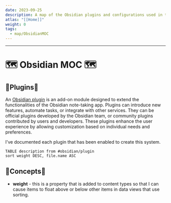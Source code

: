 ```yaml
---
date: 2023-09-25
description: A map of the Obsidian plugins and configurations used in this implementation.
atlas: "[[Home]]"
weight: 0
tags:
  - map/ObsidianMOC
---
```

---
# 🗺️ Obsidian MOC 🗺️

## 🔌Plugins🔌
An [Obsidian plugin](https://obsidian.md/plugins) is an add-on module designed to extend the functionalities of the Obsidian note-taking app. Plugins can introduce new features, automate tasks, or integrate with other services. They can be official plugins developed by the Obsidian team, or community plugins contributed by users and developers. These plugins enhance the user experience by allowing customization based on individual needs and preferences.

I've documented each plugin that has been enabled to create this system.

```dataview 
TABLE description from #obsidian/plugin  
sort weight DESC, file.name ASC
```
## 🔌Concepts🔌

- **weight** - this is a property that is added to content types so that I can cause items to float above or below other items in data views that use sorting.
